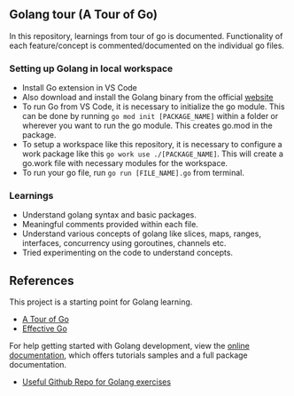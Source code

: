 ## Golang tour (A Tour of Go)

In this repository, learnings from tour of go is documented. Functionality of each feature/concept is commented/documented on the individual go files. 

### Setting up Golang in local workspace

- Install Go extension in VS Code
- Also download and install the Golang binary from the official [website](https://go.dev/dl/)
- To run Go from VS Code, it is necessary to initialize the go module. This can be done by running `go mod init [PACKAGE_NAME]` within a folder or wherever you want to run the go module. This creates go.mod in the package.
- To setup a workspace like this repository, it is necessary to configure a work package like this `go work use ./[PACKAGE_NAME]`. This will create a go.work file with necessary modules for the workspace.
- To run your go file, run `go run [FILE_NAME].go` from terminal.

### Learnings

- Understand golang syntax and basic packages.
- Meaningful comments provided within each file.
- Understand various concepts of golang like slices, maps, ranges, interfaces, concurrency using goroutines, channels etc.
- Tried experimenting on the code to understand concepts.

## References

This project is a starting point for Golang learning.

- [A Tour of Go](https://go.dev/tour/list)
- [Effective Go](https://go.dev/doc/effective_go)

For help getting started with Golang development, view the [online documentation](https://go.dev/doc/), which offers tutorials samples and a full package documentation.
- [Useful Github Repo for Golang exercises](https://github.com/benoitvallon/a-tour-of-go)